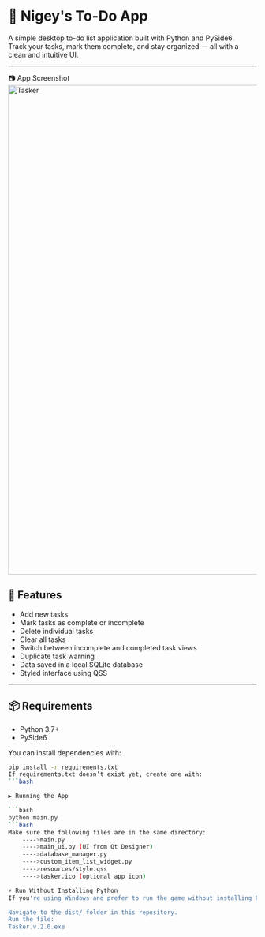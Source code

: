 # 📝 Nigey's To-Do App

A simple desktop to-do list application built with Python and PySide6.  
Track your tasks, mark them complete, and stay organized — all with a clean and intuitive UI.

---

📷 App Screenshot
<img width="1920" height="992" alt="Tasker" src="https://github.com/user-attachments/assets/03766f44-5172-4b10-9519-db2a8a623ad9" />

## 🚀 Features

- Add new tasks
- Mark tasks as complete or incomplete
- Delete individual tasks
- Clear all tasks
- Switch between incomplete and completed task views
- Duplicate task warning
- Data saved in a local SQLite database
- Styled interface using QSS

---

## 📦 Requirements

- Python 3.7+
- PySide6

You can install dependencies with:

```bash
pip install -r requirements.txt
If requirements.txt doesn’t exist yet, create one with:
```bash

▶️ Running the App

```bash
python main.py
```bash
Make sure the following files are in the same directory:
    ---->main.py
    ---->main_ui.py (UI from Qt Designer)
    ---->database_manager.py
    ---->custom_item_list_widget.py
    ---->resources/style.qss
    ---->tasker.ico (optional app icon)

⚡ Run Without Installing Python
If you're using Windows and prefer to run the game without installing Python or Pygame, use the standalone executable included in the dist/ folder:

Navigate to the dist/ folder in this repository.
Run the file:
Tasker.v.2.0.exe
